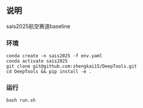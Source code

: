 ## 说明 
sais2025航空赛道baseline


### 环境
```shell
conda create -n sais2025 -f env.yaml
conda activate sais2025
git clone git@github.com:zhengkai15/DeepTools.git
cd DeepTools && pip install -e . 
```

### 运行
```shell
bash run.sh
```
